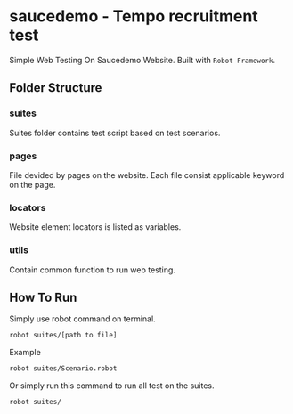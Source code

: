 # saucedemo - Tempo recruitment test
Simple Web Testing On Saucedemo Website. Built with `Robot Framework`.


## Folder Structure
### suites
Suites folder contains test script based on test scenarios.
### pages
File devided by pages on the website. Each file consist applicable keyword on the page.
### locators
Website element locators is listed as variables.
### utils
Contain common function to run web testing.


## How To Run
Simply use robot command on terminal.
```sh
robot suites/[path to file]
```
Example
```sh
robot suites/Scenario.robot
```
Or simply run this command to run all test on the suites.
```sh
robot suites/
```
